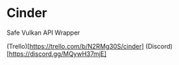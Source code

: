 # Cinder
Safe Vulkan API Wrapper

(Trello)[https://trello.com/b/N2RMg30S/cinder]
(Discord)[https://discord.gg/MQywH37mjE]
